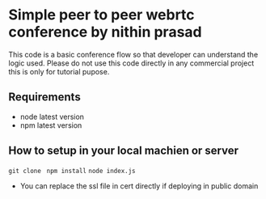 # Simple peer to peer webrtc conference by nithin prasad

This code is a basic conference flow so that developer can understand the logic used. Please do not use this code directly in any commercial project this is only for tutorial pupose.

## Requirements
* node latest version
* npm latest version

## How to setup in your local machien or server

`git clone `
`npm install`
`node index.js`
* You can replace the ssl file in cert directly if deploying in public domain
